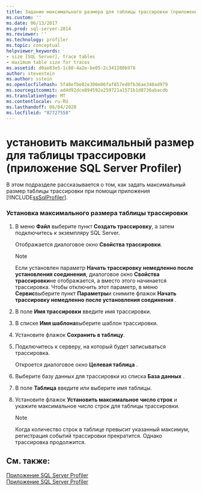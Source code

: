 ```yaml
---
title: Задание максимального размера для таблицы трассировки (приложение SQL Server Profiler) | Документы Майкрософт
ms.custom: ''
ms.date: 06/13/2017
ms.prod: sql-server-2014
ms.reviewer: ''
ms.technology: profiler
ms.topic: conceptual
helpviewer_keywords:
- size [SQL Server], trace tables
- maximum table size for traces
ms.assetid: d0ae83e5-1c88-4a2e-be05-2c341280b978
author: stevestein
ms.author: sstein
ms.openlocfilehash: 5f48efbe02e300e06faf857ed0fb36ae340ad979
ms.sourcegitcommit: ad4d92dce894592a259721a1571b1d8736abacdb
ms.translationtype: MT
ms.contentlocale: ru-RU
ms.lasthandoff: 08/04/2020
ms.locfileid: "87727558"
---
```

# <a name="set-a-maximum-table-size-for-a-trace-table-sql-server-profiler"></a>установить максимальный размер для таблицы трассировки (приложение SQL Server Profiler)
  В этом подразделе рассказывается о том, как задать максимальный размер таблицы трассировки при помощи приложения [!INCLUDE[ssSqlProfiler](../../includes/sssqlprofiler-md.md)].  
  
### <a name="to-set-a-maximum-table-size-for-a-trace-table"></a>Установка максимального размера таблицы трассировки  
  
1.  В меню **Файл** выберите пункт **Создать трассировку**, а затем подключитесь к экземпляру SQL Server.  
  
     Отображается диалоговое окно **Свойства трассировки**.  
  
    > [!NOTE]  
    >  Если установлен параметр **Начать трассировку немедленно после установления соединения**, диалоговое окно **Свойства трассировки**не отображается, а вместо этого начинается трассировка. Чтобы отключить этот параметр, в меню **Сервис**выберите пункт **Параметры**и снимите флажок **Начать трассировку немедленно после установления соединения** .  
  
2.  В поле **Имя трассировки** введите имя трассировки.  
  
3.  В списке **Имя шаблона**выберите шаблон трассировки.  
  
4.  Установите флажок **Сохранить в таблицу**.  
  
5.  Подключитесь к серверу, на который будет записываться трассировка.  
  
     Откроется диалоговое окно **Целевая таблица** .  
  
6.  Выберите базу данных для трассировки из списка **База данных** .  
  
7.  В поле **Таблица** введите или выберите имя таблицы.  
  
8.  Установите флажок **Установить максимальное число строк** и укажите максимальное число строк для таблицы трассировки.  
  
    > [!NOTE]  
    >  Когда количество строк в таблице превысит указанный максимум, регистрация событий трассировки прекратится. Однако трассировка продолжится.  
  
## <a name="see-also"></a>См. также:  
 [Приложение SQL Server Profiler](sql-server-profiler.md)   
 [Приложение SQL Server Profiler](sql-server-profiler.md)  
  
  
